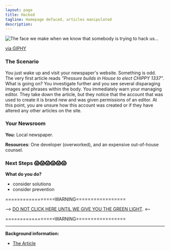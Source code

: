 ```yaml
---
layout: page
title: Hacked
tagline: Homepage defaced, articles manipulated
description:
---
```


![The face we make when we know that somebody is trying to hack us...](https://media.giphy.com/media/PC2uIXaP61lYI/giphy.gif)

[via GIPHY](https://giphy.com/gifs/mrw-tries-default-PC2uIXaP61lYI/)

### The Scenario

You just wake up and visit your newspaper's website. Something is odd. The very first article reads *"Pressure builds in House to elect CHIPPY 1337"*. What is going on? You investigate further and you see several disparaging images and phrases within the body. You immediately warn your managing editor. They take down the article, but they notice that the account that was used to create it is brand new and was given permissions of an editor. At this point, you are unsure how this account was created or if they have altered any other articles on the site.



### Your Newsroom

**You:** Local newspaper.

**Resources**:  One developer (overworked), and an expensive out-of-house counsel.

### Next Steps 😱😱😱😱😱😱

**What do you do?**
 + consider solutions
 + consider prevention


=================WARNING=================

--> [DO NOT CLICK HERE UNTIL WE GIVE YOU THE GREEN LIGHT](./additional/12-homepage-hacked-2.html). <--

=================WARNING=================

---

**Background information:**

* [The Article](http://www.bbc.com/news/technology-34471982)
